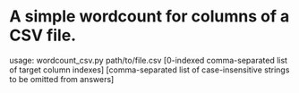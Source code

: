 # A simple wordcount for columns of a CSV file.

usage:   wordcount_csv.py path/to/file.csv [0-indexed comma-separated list of target column indexes] [comma-separated list of case-insensitive strings to be omitted from answers]
